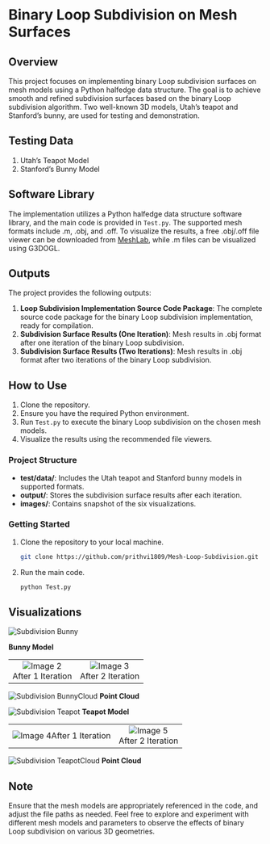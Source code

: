 # Binary Loop Subdivision on Mesh Surfaces

## Overview
This project focuses on implementing binary Loop subdivision surfaces on mesh models using a Python halfedge data structure. The goal is to achieve smooth and refined subdivision surfaces based on the binary Loop subdivision algorithm. Two well-known 3D models, Utah’s teapot and Stanford’s bunny, are used for testing and demonstration.

## Testing Data
1. Utah’s Teapot Model
2. Stanford’s Bunny Model

## Software Library
The implementation utilizes a Python halfedge data structure software library, and the main code is provided in `Test.py`. The supported mesh formats include .m, .obj, and .off. To visualize the results, a free .obj/.off file viewer can be downloaded from [MeshLab](http://meshlab.sourceforge.net/), while .m files can be visualized using G3DOGL.

## Outputs
The project provides the following outputs:
1. **Loop Subdivision Implementation Source Code Package**: The complete source code package for the binary Loop subdivision implementation, ready for compilation.
2. **Subdivision Surface Results (One Iteration)**: Mesh results in .obj format after one iteration of the binary Loop subdivision.
3. **Subdivision Surface Results (Two Iterations)**: Mesh results in .obj format after two iterations of the binary Loop subdivision.

## How to Use
1. Clone the repository.
2. Ensure you have the required Python environment.
3. Run `Test.py` to execute the binary Loop subdivision on the chosen mesh models.
4. Visualize the results using the recommended file viewers.

### Project Structure
- **test/data/**: Includes the Utah teapot and Stanford bunny models in supported formats.
- **output/**: Stores the subdivision surface results after each iteration.
- **images/**: Contains snapshot of the six visualizations.

### Getting Started
1. Clone the repository to your local machine.
   ```bash
   git clone https://github.com/prithvi1809/Mesh-Loop-Subdivision.git
2. Run the main code.
    ```bash
    python Test.py
## Visualizations

![Subdivision Bunny]("output\images\snapshot100.png")

**Bunny Model**
<table>
  <tr>
    <td align="center"><img src="output\images\snapshot00.png" alt="Image 2" /><br/>After 1 Iteration</td>
    <td align="center"><img src="output\images\snapshot200.png" alt="Image 3" /><br/>After 2 Iteration</td>
  </tr>
</table>

![Subdivision BunnyCloud](output\images\snapshotB01.png)
**Point Cloud**

![Subdivision Teapot](output\images\snapshot300.png)
**Teapot Model** 
<table>
  <tr>
    <td align="center"><img src="output\images\snapshot400.png" alt="Image 4" />After 1 Iteration</td>
    <td align="center"><img src="output\images\snapshot500.png" alt="Image 5" /><br/>After 2 Iteration</td>
  </tr>
</table>

![Subdivision TeapotCloud](output\images\snapshotT01.png)
**Point Cloud**

## Note
Ensure that the mesh models are appropriately referenced in the code, and adjust the file paths as needed.
Feel free to explore and experiment with different mesh models and parameters to observe the effects of binary Loop subdivision on various 3D geometries.
